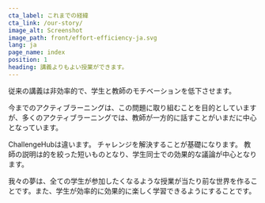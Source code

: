 ```yaml
---
cta_label: これまでの経緯
cta_link: /our-story/
image_alt: Screenshot
image_path: front/effort-efficiency-ja.svg
lang: ja
page_name: index
position: 1
heading: 講義よりもよい授業ができます。
---
```


従来の講義は非効率的で、学生と教師のモチベーションを低下させます。

今までのアクティブラーニングは、この問題に取り組むことを目的としていますが、多くのアクティブラーニングでは、教師が一方的に話すことがいまだに中心となっています。

ChallengeHubは違います。
チャレンジを解決することが基礎になります。
教師の説明は的を絞った短いものとなり、学生同士での効果的な議論が中心となります。

我々の夢は、全ての学生が参加したくなるような授業が当たり前な世界を作ることです。また、学生が効率的に効果的に楽しく学習できるようにすることです。
